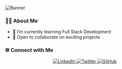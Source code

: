 ![Banner](https://i.imgur.com/pwAPExB.png)  <!-- Este es el enlace directo a tu imagen -->

### 👨‍💻 About Me
- 🌱 I’m currently learning Full Stack Development
- 💼 Open to collaborate on exciting projects

### 🌐 Connect with Me
<p align="center">
  <a href="https://www.linkedin.com/in/tu-perfil-linkedin" target="_blank">
    <img src="https://img.shields.io/badge/LinkedIn-%230077B5.svg?style=for-the-badge&logo=linkedin&logoColor=white" alt="LinkedIn">
  </a>
  <a href="https://twitter.com/tu-twitter" target="_blank">
    <img src="https://img.shields.io/badge/Twitter-%231DA1F2.svg?style=for-the-badge&logo=twitter&logoColor=white" alt="Twitter">
  </a>
  <a href="https://github.com/tu-usuario-github" target="_blank">
    <img src="https://img.shields.io/badge/GitHub-%2312100E.svg?style=for-the-badge&logo=github&logoColor=white" alt="GitHub">
  </a>
</p>
